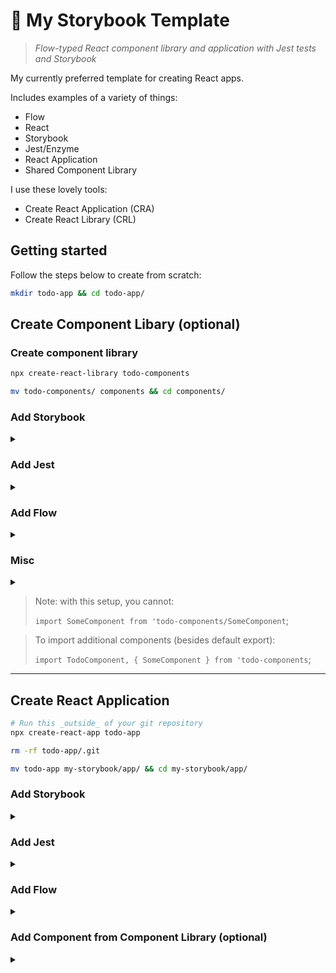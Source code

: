 # 📘 My Storybook Template

> _Flow-typed React component library and application with Jest tests and Storybook_

My currently preferred template for creating React apps.

Includes examples of a variety of things:

- Flow
- React
- Storybook
- Jest/Enzyme
- React Application
- Shared Component Library

I use these lovely tools:

- Create React Application (CRA)
- Create React Library (CRL)

## Getting started

Follow the steps below to create from scratch:

```sh
mkdir todo-app && cd todo-app/
```

## Create Component Libary (optional)

### Create component library

```sh
npx create-react-library todo-components

mv todo-components/ components && cd components/
```

### Add Storybook

<details>
  <summary></summary>

```
npx -p @storybook/cli sb init

yarn add -D @storybook/addon-docs
```

```diff
diff --git a/.storybook/main.js b/.storybook/main.js
index 8f79d46..5f60ae0 100644
--- a/.storybook/main.js
+++ b/.storybook/main.js
@@ -4,5 +4,6 @@ module.exports = {
     '@storybook/preset-create-react-app',
     '@storybook/addon-actions',
     '@storybook/addon-links',
-  ],
-};
+    '@storybook/addon-docs'
+  ]
+}
```

### Update Storybook to show library component

```diff
diff --git a/src/stories/1-Button.stories.js b/src/stories/1-Button.stories.js
index 6bcfa21..7dbfe81 100644
--- a/src/stories/1-Button.stories.js
+++ b/src/stories/1-Button.stories.js
@@ -2,16 +2,18 @@ import React from 'react';
 import { action } from '@storybook/addon-actions';
 import { Button } from '@storybook/react/demo';

+import { ExampleComponent } from '../';
+
 export default {
-  title: 'Button',
-  component: Button,
+  title: 'Example Component',
+  component: ExampleComponent
 };

-export const Text = () => <Button onClick={action('clicked')}>Hello Button</Button>;
+export const Text = () => <ExampleComponent text='Hello, world!' />;
```

### Add documentation to library component

```diff
diff --git a/src/index.js b/src/index.js
index 5d66404..461d9df 100644
--- a/src/index.js
+++ b/src/index.js
@@ -1,6 +1,16 @@
-import React from 'react'
-import styles from './styles.module.css'
+import React from 'react';
+import styles from './styles.module.css';

-export const ExampleComponent = ({ text }) => {
-  return <div className={styles.test}>Example Component: {text}</div>
-}
+type Props = {
+  /** My lovely property */
+  text: string
+};
+
+/** My lovely component */
+export const ExampleComponent = ({ text }: Props) => {
+  return <div className={styles.test}>Example Component: {text}</div>;
+};
+
+ExampleComponent.defaultProps = {
+  text: 'Default text'
+};
```

### Add a default export for component library (optional)

```diff
diff --git a/src/index.js b/src/index.js
index 461d9df..dc29031 100644
--- a/src/index.js
+++ b/src/index.js
@@ -14,3 +14,5 @@ export const ExampleComponent = ({ text }: Props) => {
 ExampleComponent.defaultProps = {
   text: 'Default text'
 };
+
+export default ExampleComponent;
diff --git a/src/stories/1-Button.stories.js b/src/stories/1-Button.stories.js
index 7dbfe81..1704845 100644
--- a/src/stories/1-Button.stories.js
+++ b/src/stories/1-Button.stories.js
@@ -2,7 +2,7 @@ import React from 'react';
 import { action } from '@storybook/addon-actions';
 import { Button } from '@storybook/react/demo';

-import { ExampleComponent } from '../';
+import ExampleComponent from '../';

 export default {
   title: 'Example Component',
```

### Add a second component to the library (optional)

```diff
diff --git a/src/AnotherComponent.js b/src/AnotherComponent.js
index e69de29..08bd751 100644
--- a/src/AnotherComponent.js
+++ b/src/AnotherComponent.js
@@ -0,0 +1,5 @@
+import React from 'react';
+
+export function AnotherComponent() {
+  return 'Hello from another component!';
+}
diff --git a/src/index.js b/src/index.js
index dc29031..79db612 100644
--- a/src/index.js
+++ b/src/index.js
@@ -16,3 +16,5 @@ ExampleComponent.defaultProps = {
 };

 export default ExampleComponent;
+
+export * from './AnotherComponent';
diff --git a/src/stories/1-Button.stories.js b/src/stories/1-Button.stories.js
index 1704845..3787181 100644
--- a/src/stories/1-Button.stories.js
+++ b/src/stories/1-Button.stories.js
@@ -2,7 +2,7 @@ import React from 'react';
 import { action } from '@storybook/addon-actions';
 import { Button } from '@storybook/react/demo';

-import ExampleComponent from '../';
+import ExampleComponent, { AnotherComponent } from '../';

 export default {
   title: 'Example Component',
@@ -11,6 +11,8 @@ export default {

 export const Text = () => <ExampleComponent text='Hello, world!' />;

+export const ShowAnother = () => <AnotherComponent />;
+
```

</details>

### Add Jest

<details>
  <summary></summary>

#### Add enzyme test library

```sh
yarn add -D enzyme enzyme-adapter-react-16
```

#### Add src/setupTests.js

```js
import Enzyme from 'enzyme';
import Adapter from 'enzyme-adapter-react-16';

Enzyme.configure({ adapter: new Adapter() });
```

#### Add src/AnotherComponent.test.js

```js
import React from 'react';
import { mount } from 'enzyme';
import { AnotherComponent } from '.';

describe('AnotherComponent', () => {
  it('shows correct text', () => {
    const wrapper = mount(<AnotherComponent />);
    expect(wrapper.text()).toEqual('Hello from another component!');
  });
});
```

#### Update index.test.js

```diff
diff --git a/components/src/index.test.js b/components/src/index.test.js
index a0f0449..9abe687 100644
--- a/components/src/index.test.js
+++ b/components/src/index.test.js
@@ -1,7 +1,10 @@
-import { ExampleComponent } from '.'
+import React from 'react';
+import { mount } from 'enzyme';
+import { ExampleComponent } from '.';

 describe('ExampleComponent', () => {
-  it('is truthy', () => {
-    expect(ExampleComponent).toBeTruthy()
-  })
-})
+  it('shows correct text', () => {
+    const wrapper = mount(<ExampleComponent text='Hello, world!' />);
+    expect(wrapper.text()).toEqual('Example Component: Hello, world!');
+  });
+});
```

### Run Jest tests

```sh
$ yarn test
yarn run v1.22.4
$ run-s test:unit test:lint test:build
$ cross-env CI=1 react-scripts test --env=jsdom
PASS src/AnotherComponent.test.js
PASS src/index.test.js

Test Suites: 2 passed, 2 total
Tests:       2 passed, 2 total
Snapshots:   0 total
Time:        1.06s
Ran all test suites.
```

### Show Jest test results in Storybook

```sh
yarn add -D storybook-addon-specifications
```

#### Register Specifications addon

> Also removes un-used addons Actions and Links (optional;)
>
> Removing 'Actions' ensures that the 'Specifications' tab
> shows up by default when viewing a Story on the Canvas.

```diff
diff --git a/components/.storybook/main.js b/components/.storybook/main.js
index 5f60ae0..8f46833 100644
--- a/components/.storybook/main.js
+++ b/components/.storybook/main.js
@@ -2,8 +2,7 @@ module.exports = {
   stories: ['../src/**/*.stories.js'],
   addons: [
     '@storybook/preset-create-react-app',
-    '@storybook/addon-actions',
-    '@storybook/addon-links',
-    '@storybook/addon-docs'
+    '@storybook/addon-docs',
+    'storybook-addon-specifications'
   ]
-}
+};;
```

#### Export describe() block from tests

```diff
diff --git a/components/src/index.test.js b/components/src/index.test.js
index 9abe687..9997a70 100644
--- a/components/src/index.test.js
+++ b/components/src/index.test.js
@@ -2,9 +2,11 @@ import React from 'react';
 import { mount } from 'enzyme';
 import { ExampleComponent } from '.';

-describe('ExampleComponent', () => {
+const specs = describe('ExampleComponent', () => {
   it('shows correct text', () => {
     const wrapper = mount(<ExampleComponent text='Hello, world!' />);
     expect(wrapper.text()).toEqual('Example Component: Hello, world!');
   });
 });
+
+export default specs;
```

#### Import specs from story and call with specs()

```diff
diff --git a/components/src/stories/1-Button.stories.js b/components/src/stories/1-Button.stories.js
index 3787181..ed97b64 100644
--- a/components/src/stories/1-Button.stories.js
+++ b/components/src/stories/1-Button.stories.js
@@ -1,15 +1,20 @@
 import React from 'react';
 import { action } from '@storybook/addon-actions';
 import { Button } from '@storybook/react/demo';
+import { specs } from 'storybook-addon-specifications';

 import ExampleComponent, { AnotherComponent } from '../';
+import exampleComponentSpecs from '../index.test';

 export default {
   title: 'Example Component',
   component: ExampleComponent
 };

-export const Text = () => <ExampleComponent text='Hello, world!' />;
+export const Text = () => {
+  specs(() => exampleComponentSpecs);
+  return <ExampleComponent text='Hello, world!' />;
+};
```

#### Add .storybook/test.js

```js
import { describe, it, beforeEach } from 'storybook-addon-specifications';
import expect from 'expect';

import { configure as enzymeConfigure } from 'enzyme';
import Adapter from 'enzyme-adapter-react-16';
enzymeConfigure({ adapter: new Adapter() });

window.describe = describe;
window.beforeEach = beforeEach;
window.it = it;
window.expect = expect;
```

#### Add .storybook/config.js

> TODO: figure out how to not have both a main.js and a config.js

```js
import { configure } from '@storybook/react';
import './test';
configure(require.context('../src/stories', true, /\.stories\.js$/), module);
```

</details>

### Add Flow

<details>
  <summary></summary>

```sh
yarn add flow-bin
```

#### Add flow to package.json

```diff
diff --git a/components/package.json b/components/package.json
index 5bd8527..3dc3e97 100644
--- a/components/package.json
+++ b/components/package.json
@@ -23,7 +23,8 @@
     "predeploy": "cd example && yarn install && yarn run build",
     "deploy": "gh-pages -d example/build",
     "storybook": "start-storybook -p 9009",
-    "build-storybook": "build-storybook"
+    "build-storybook": "build-storybook",
+    "flow": "flow"
```

#### Initialize (add .flowconfig)

```sh
yarn flow init
```

#### Add @flow to files

```js
// @flow strict
```

> `strict` is optional

#### Add jest flow types

```sh
npm install -g flow-typed

# Get jest version number
grep ^jest@ yarn.lock

# Install flow types for jest
flow-typed install jest@24.9.0
```

#### Add flow-types to .flowconfig

```diff
diff --git a/components/.flowconfig b/components/.flowconfig
index 1fed445..0d26140 100644
--- a/components/.flowconfig
+++ b/components/.flowconfig
@@ -3,6 +3,7 @@
 [include]

 [libs]
+flow-typed
```

#### And add jest note to .eslintrc

```diff
diff --git a/components/.eslintrc b/components/.eslintrc
index 530000c..6a09bdb 100644
--- a/components/.eslintrc
+++ b/components/.eslintrc
@@ -8,7 +8,8 @@
     "prettier/react"
   ],
   "env": {
-    "node": true
+    "node": true,
+    "jest": true
   },
```

</details>

### Misc

<details>
  <summary></summary>

### Update .prettierrc to use semicolons

```diff
diff --git a/.prettierrc b/.prettierrc
index a9646d4..b657a30 100644
--- a/.prettierrc
+++ b/.prettierrc
@@ -1,7 +1,7 @@
 {
   "singleQuote": true,
   "jsxSingleQuote": true,
-  "semi": false,
+  "semi": true,
```

</details>

> Note: with this setup, you cannot:
>
> `import SomeComponent from 'todo-components/SomeComponent`;

> To import additional components (besides default export):
>
> `import TodoComponent, { SomeComponent } from 'todo-components`;

---

## Create React Application

```sh
# Run this _outside_ of your git repository
npx create-react-app todo-app

rm -rf todo-app/.git

mv todo-app my-storybook/app/ && cd my-storybook/app/
```

### Add Storybook

<details>
  <summary></summary>

```sh
npx -p @storybook/cli sb init

yarn add -D @storybook/addon-docs
```

```diff
diff --git a/.storybook/main.js b/.storybook/main.js
index 8f79d46..68c437d 100644
--- a/.storybook/main.js
+++ b/.storybook/main.js
@@ -4,5 +4,6 @@ module.exports = {
     '@storybook/preset-create-react-app',
     '@storybook/addon-actions',
     '@storybook/addon-links',
+    '@storybook/addon-docs',
   ],
 }
```

#### Add a component with a story

```diff
diff --git a/src/components/MyComponent.js b/src/components/MyComponent.js
index e69de29..4673fc7 100644
--- a/src/components/MyComponent.js
+++ b/src/components/MyComponent.js
@@ -0,0 +1,19 @@
+import React from 'react';
+
+type Props = {
+  /** My text property */
+  text: string,
+};
+
+/** My amazing component */
+export function MyComponent({ text }: Props) {
+  // Random reminder, if you return a string instead of JSX
+  // then Storybook will not show your props! Weird bug.
+  return <p>Hello there! And also "{text}"</p>;
+}
+
+MyComponent.defaultProps = {
+  text: 'Defaul text',
+};
+
+export default MyComponent;
diff --git a/src/stories/MyComponent.stories.js b/src/stories/MyComponent.stories.js
index e69de29..a71531b 100644
--- a/src/stories/MyComponent.stories.js
+++ b/src/stories/MyComponent.stories.js
@@ -0,0 +1,9 @@
+import React from 'react';
+import MyComponent from '../components/MyComponent';
+
+export default {
+  title: 'My Component',
+  component: MyComponent,
+};
+
+export const Hello = () => <MyComponent text="Hello, world!" />;
```

</details>

### Add Jest

<details>
  <summary></summary>

#### Add enzyme test library

```sh
yarn add -D enzyme enzyme-adapter-react-16
```

#### Update src/setupTests.js

```diff
diff --git a/src/setupTests.js b/src/setupTests.js
index 74b1a27..6c4d92b 100644
--- a/src/setupTests.js
+++ b/src/setupTests.js
@@ -3,3 +3,6 @@
 // expect(element).toHaveTextContent(/react/i)
 // learn more: https://github.com/testing-library/jest-dom
 import '@testing-library/jest-dom/extend-expect';
+import Enzyme from 'enzyme';
+import Adapter from 'enzyme-adapter-react-16';
+Enzyme.configure({ adapter: new Adapter() });
```

#### Add a test for MyComponent

```diff
diff --git a/src/components/MyComponent.test.js b/src/components/MyComponent.test.js
index e69de29..66fb934 100644
--- a/src/components/MyComponent.test.js
+++ b/src/components/MyComponent.test.js
@@ -0,0 +1,10 @@
+import React from 'react';
+import { mount } from 'enzyme';
+import MyComponent from './MyComponent';
+
+describe('MyComponent', () => {
+  it('shows correct text', () => {
+    const wrapper = mount(<MyComponent />);
+    expect(wrapper.text()).toEqual('Hello there! And also "Defaul text"');
+  });
+});
```

#### Run Jest test

```sh
$ yarn test

 PASS  src/components/MyComponent.test.js
  MyComponent
    ✓ shows correct text (25ms)

Test Suites: 1 passed, 1 total
Tests:       1 passed, 1 total
Snapshots:   0 total
Time:        1.547s, estimated 2s
Ran all test suites related to changed files.
```

#### Show Jest tests in Storybook

```sh
yarn add -D storybook-addon-specifications
```

#### Register Specifications addon

> Also removes un-used addons Actions and Links (optional;)
>
> Removing 'Actions' ensures that the 'Specifications' tab
> shows up by default when viewing a Story on the Canvas.

```diff
diff --git a/app/.storybook/main.js b/app/.storybook/main.js
index 68c437d..e2b6c0b 100644
--- a/app/.storybook/main.js
+++ b/app/.storybook/main.js
@@ -2,8 +2,7 @@ module.exports = {
   stories: ['../src/**/*.stories.js'],
   addons: [
     '@storybook/preset-create-react-app',
-    '@storybook/addon-actions',
-    '@storybook/addon-links',
     '@storybook/addon-docs',
+    'storybook-addon-specifications',
   ],
 };
```

#### Export describe() block from tests

```diff
diff --git a/app/src/components/MyComponent.test.js b/app/src/components/MyComponent.test.js
index 66fb934..83ca251 100644
--- a/app/src/components/MyComponent.test.js
+++ b/app/src/components/MyComponent.test.js
@@ -2,9 +2,11 @@ import React from 'react';
 import { mount } from 'enzyme';
 import MyComponent from './MyComponent';

-describe('MyComponent', () => {
+const specs = describe('MyComponent', () => {
   it('shows correct text', () => {
     const wrapper = mount(<MyComponent />);
     expect(wrapper.text()).toEqual('Hello there! And also "Defaul text"');
   });
 });
+
+export default specs;
```

#### Import specs from story file and call with specs()

```diff
diff --git a/app/src/stories/MyComponent.stories.js b/app/src/stories/MyComponent.stories.js
index a71531b..d8fb14f 100644
--- a/app/src/stories/MyComponent.stories.js
+++ b/app/src/stories/MyComponent.stories.js
@@ -1,9 +1,14 @@
 import React from 'react';
 import MyComponent from '../components/MyComponent';
+import { specs } from 'storybook-addon-specifications';
+import myComponentSpecs from '../components/MyComponent.test';

 export default {
   title: 'My Component',
   component: MyComponent,
 };

-export const Hello = () => <MyComponent text="Hello, world!" />;
+export const Hello = () => {
+  specs(() => myComponentSpecs);
+  return <MyComponent text="Hello, world!" />;
+};
```

#### Add .storybook/test.js

```diff
diff --git a/app/.storybook/test.js b/app/.storybook/test.js
index e69de29..adc3a5e 100644
--- a/app/.storybook/test.js
+++ b/app/.storybook/test.js
@@ -0,0 +1,11 @@
+import { describe, it, beforeEach } from 'storybook-addon-specifications';
+import expect from 'expect';
+
+import { configure as enzymeConfigure } from 'enzyme';
+import Adapter from 'enzyme-adapter-react-16';
+enzymeConfigure({ adapter: new Adapter() });
+
+window.describe = describe;
+window.beforeEach = beforeEach;
+window.it = it;
+window.expect = expect;
```

#### Add .storybook/config.js

> TODO: figure out how to not have both a main.js and a config.js

```diff
diff --git a/app/.storybook/config.js b/app/.storybook/config.js
index e69de29..cf480e3 100644
--- a/app/.storybook/config.js
+++ b/app/.storybook/config.js
@@ -0,0 +1,3 @@
+import { configure } from '@storybook/react';
+import './test';
+configure(require.context('../src/stories', true, /\.stories\.js$/), module);
```

</details>

### Add Flow

<details>
  <summary></summary>

```sh
yarn add flow-bin
```

#### Add flow to package.json

```diff
diff --git a/app/package.json b/app/package.json
index c73a164..1b5a9e1 100644
--- a/app/package.json
+++ b/app/package.json
@@ -6,6 +6,7 @@
     "@testing-library/jest-dom": "^4.2.4",
     "@testing-library/react": "^9.3.2",
     "@testing-library/user-event": "^7.1.2",
+    "flow-bin": "^0.127.0",
     "react": "^16.13.1",
     "react-dom": "^16.13.1",
     "react-scripts": "3.4.1"
@@ -16,7 +17,8 @@
     "test": "react-scripts test",
     "eject": "react-scripts eject",
     "storybook": "start-storybook -p 9009 -s public",
-    "build-storybook": "build-storybook -s public"
+    "build-storybook": "build-storybook -s public",
+    "flow": "flow"
   },
```

#### Initialize (add .flowconfig)

```sh
yarn flow init
```

#### Add @flow to files

```js
// @flow strict
```

> `strict` is optional

#### Add jest flow types

```sh
npm install -g flow-typed

# Get jest version number
grep ^jest@ yarn.lock

# Install flow types for jest
flow-typed install jest@24.9.0
```

#### Add flow-types to .flowconfig

```diff
diff --git a/app/.flowconfig b/app/.flowconfig
index 1fed445..0d26140 100644
--- a/app/.flowconfig
+++ b/app/.flowconfig
@@ -3,6 +3,7 @@
 [include]

 [libs]
+flow-typed
```

</details>

### Add Component from Component Library (optional)

<details>
  <summary></summary>

</details>
